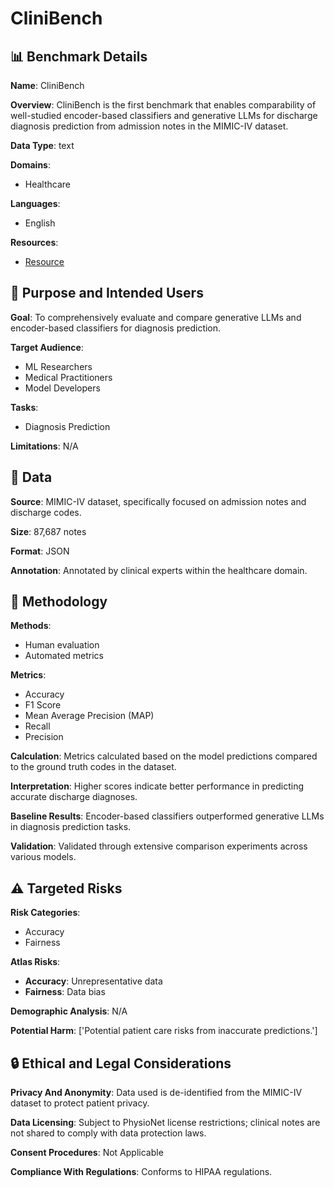 # CliniBench

## 📊 Benchmark Details

**Name**: CliniBench

**Overview**: CliniBench is the first benchmark that enables comparability of well-studied encoder-based classifiers and generative LLMs for discharge diagnosis prediction from admission notes in the MIMIC-IV dataset.

**Data Type**: text

**Domains**:
- Healthcare

**Languages**:
- English

**Resources**:
- [Resource](N/A)

## 🎯 Purpose and Intended Users

**Goal**: To comprehensively evaluate and compare generative LLMs and encoder-based classifiers for diagnosis prediction.

**Target Audience**:
- ML Researchers
- Medical Practitioners
- Model Developers

**Tasks**:
- Diagnosis Prediction

**Limitations**: N/A

## 💾 Data

**Source**: MIMIC-IV dataset, specifically focused on admission notes and discharge codes.

**Size**: 87,687 notes

**Format**: JSON

**Annotation**: Annotated by clinical experts within the healthcare domain.

## 🔬 Methodology

**Methods**:
- Human evaluation
- Automated metrics

**Metrics**:
- Accuracy
- F1 Score
- Mean Average Precision (MAP)
- Recall
- Precision

**Calculation**: Metrics calculated based on the model predictions compared to the ground truth codes in the dataset.

**Interpretation**: Higher scores indicate better performance in predicting accurate discharge diagnoses.

**Baseline Results**: Encoder-based classifiers outperformed generative LLMs in diagnosis prediction tasks.

**Validation**: Validated through extensive comparison experiments across various models.

## ⚠️ Targeted Risks

**Risk Categories**:
- Accuracy
- Fairness

**Atlas Risks**:
- **Accuracy**: Unrepresentative data
- **Fairness**: Data bias

**Demographic Analysis**: N/A

**Potential Harm**: ['Potential patient care risks from inaccurate predictions.']

## 🔒 Ethical and Legal Considerations

**Privacy And Anonymity**: Data used is de-identified from the MIMIC-IV dataset to protect patient privacy.

**Data Licensing**: Subject to PhysioNet license restrictions; clinical notes are not shared to comply with data protection laws.

**Consent Procedures**: Not Applicable

**Compliance With Regulations**: Conforms to HIPAA regulations.
